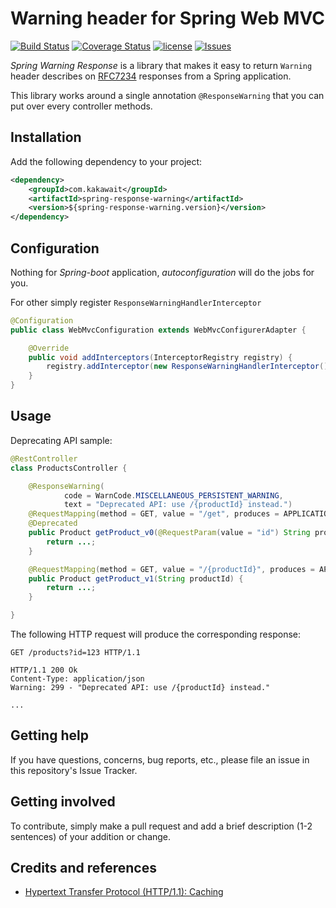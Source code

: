 # Warning header for Spring Web MVC

[![Build Status](https://img.shields.io/travis/kakawait/spring-response-warning/master.svg?style=flat)](https://travis-ci.org/kakawait/spring-response-warning)
[![Coverage Status](https://img.shields.io/coveralls/kakawait/spring-response-warning/master.svg?style=flat)](https://coveralls.io/github/kakawait/spring-response-warning?branch=master)
[![license](https://img.shields.io/github/license/kakawait/spring-response-warning.svg?style=flat)](LICENSE)
[![Issues](https://img.shields.io/github/issues/kakawait/spring-response-warning/master.svg?style=flat)](https://github.com/kakawait/spring-response-warning/issues)


*Spring Warning Response* is a library that makes it easy to return
`Warning` header describes on [RFC7234](https://tools.ietf.org/html/rfc7234#section-5.5) responses from a Spring
application.

This library works around a single annotation `@ResponseWarning` that you can put over every controller methods.

## Installation

Add the following dependency to your project:

```xml
<dependency>
    <groupId>com.kakawait</groupId>
    <artifactId>spring-response-warning</artifactId>
    <version>${spring-response-warning.version}</version>
</dependency>
```

## Configuration

Nothing for *Spring-boot* application, *autoconfiguration* will do the jobs for you.

For other simply register `ResponseWarningHandlerInterceptor`

```java
@Configuration
public class WebMvcConfiguration extends WebMvcConfigurerAdapter {

    @Override
    public void addInterceptors(InterceptorRegistry registry) {
        registry.addInterceptor(new ResponseWarningHandlerInterceptor());
    }
}
```

## Usage

Deprecating API sample:

```java
@RestController
class ProductsController {

    @ResponseWarning(
            code = WarnCode.MISCELLANEOUS_PERSISTENT_WARNING, 
            text = "Deprecated API: use /{productId} instead.")
    @RequestMapping(method = GET, value = "/get", produces = APPLICATION_JSON_VALUE)
    @Deprecated
    public Product getProduct_v0(@RequestParam(value = "id") String productId) {
        return ...;
    }

    @RequestMapping(method = GET, value = "/{productId}", produces = APPLICATION_JSON_VALUE}
    public Product getProduct_v1(String productId) {
        return ...;
    }

}
```

The following HTTP request will produce the corresponding response:

```http
GET /products?id=123 HTTP/1.1
```

```http
HTTP/1.1 200 Ok
Content-Type: application/json
Warning: 299 - "Deprecated API: use /{productId} instead." 

...
```

## Getting help

If you have questions, concerns, bug reports, etc., please file an issue in this repository's Issue Tracker.

## Getting involved

To contribute, simply make a pull request and add a brief description (1-2 sentences) of your addition or change.

## Credits and references

- [Hypertext Transfer Protocol (HTTP/1.1): Caching](https://tools.ietf.org/html/rfc7234)

